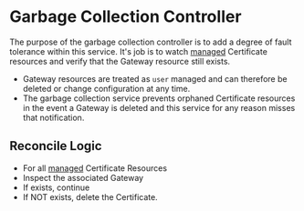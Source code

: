 # Garbage Collection Controller

The purpose of the garbage collection controller is to add a degree of fault tolerance within this service.  It's job is to watch [managed](../api/v1beta1.md) Certificate resources and verify that the Gateway resource still exists.

- Gateway resources are treated as `user` managed and can therefore be deleted or change configuration at any time.
- The garbage collection service prevents orphaned Certificate resources in the event a Gateway is deleted and this service for any reason misses that notification.

## Reconcile Logic

- For all [managed](../api/v1beta1.md) Certificate Resources
- Inspect the associated Gateway
- If exists, continue
- If NOT exists, delete the Certificate.